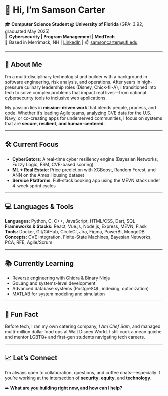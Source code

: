 # 👋 Hi, I’m Samson Carter

🎓 **Computer Science Student @ University of Florida** (GPA: 3.92, graduated May 2025)  
🔐 **Cybersecurity | Program Management | MedTech**  
📍 Based in Merrimack, NH | [LinkedIn](https://www.linkedin.com/in/samsongcarter) | 📫 samsoncarter@ufl.edu

---

## 🚀 About Me

I’m a multi-disciplinary technologist and builder with a background in software engineering, risk analysis, and operations. After years in high-pressure culinary leadership roles (Disney, Chick-fil-A), I transitioned into tech to solve complex problems that impact real lives—from national cybersecurity tools to inclusive web applications.

My passion lies in **mission-driven work** that blends people, process, and code. Whether it’s leading Agile teams, analyzing CVE data for the U.S. Navy, or co-creating apps for underserved communities, I focus on systems that are **secure, resilient, and human-centered**.

---

## 🛠️ Current Focus

- **CyberGators**: A real-time cyber resiliency engine (Bayesian Networks, Fuzzy Logic, FSM, CVE-based scoring)
- **ML + Real Estate**: Price prediction with XGBoost, Random Forest, and ANN on the Ames Housing dataset
- **Service Platforms**: Full-stack booking app using the MEVN stack under 4-week sprint cycles

---

## 💻 Languages & Tools

**Languages:** Python, C, C++, JavaScript, HTML/CSS, Dart, SQL  
**Frameworks & Stacks:** React, Vue.js, Node.js, Express, MEVN, Flask  
**Tools:** Docker, Git/GitHub, CircleCI, Jira, Figma, PowerBI, MongoDB  
**Concepts:** CVE Integration, Finite-State Machines, Bayesian Networks, PCA, RFE, Agile/Scrum  

---

## 📚 Currently Learning

- Reverse engineering with Ghidra & Binary Ninja  
- GoLang and systems-level development  
- Advanced database systems (PostgreSQL, indexing, optimization)  
- MATLAB for system modeling and simulation

---

## 🧠 Fun Fact

Before tech, I ran my own catering company, *I Am Chef Sam*, and managed multi-million dollar food ops at Walt Disney World. I still cook a mean quiche and mentor LGBTQ+ and first-gen students navigating tech careers.

---

## 📈 Let’s Connect

I’m always open to collaboration, questions, and coffee chats—especially if you’re working at the intersection of **security**, **equity**, and **technology**.

➡️ **What are you building right now, and how can I help?**
